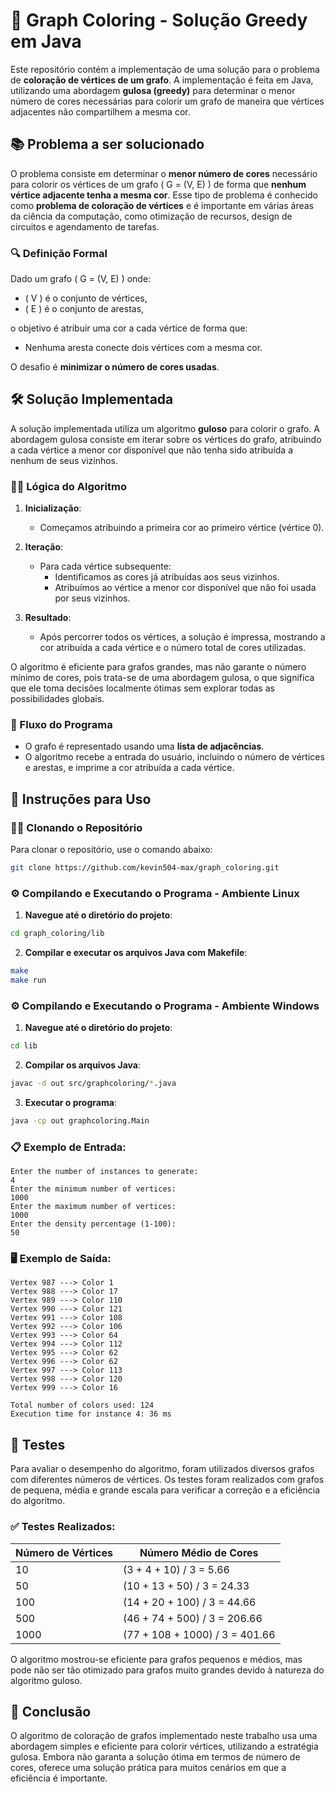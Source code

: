 # 🎨 Graph Coloring - Solução Greedy em Java

Este repositório contém a implementação de uma solução para o problema de **coloração de vértices de um grafo**. A implementação é feita em Java, utilizando uma abordagem **gulosa (greedy)** para determinar o menor número de cores necessárias para colorir um grafo de maneira que vértices adjacentes não compartilhem a mesma cor.

## 📚 Problema a ser solucionado

O problema consiste em determinar o **menor número de cores** necessário para colorir os vértices de um grafo \( G = (V, E) \) de forma que **nenhum vértice adjacente tenha a mesma cor**. Esse tipo de problema é conhecido como **problema de coloração de vértices** e é importante em várias áreas da ciência da computação, como otimização de recursos, design de circuitos e agendamento de tarefas.

### 🔍 Definição Formal

Dado um grafo \( G = (V, E) \) onde:
- \( V \) é o conjunto de vértices,
- \( E \) é o conjunto de arestas,

o objetivo é atribuir uma cor a cada vértice de forma que:
- Nenhuma aresta conecte dois vértices com a mesma cor.

O desafio é **minimizar o número de cores usadas**.

## 🛠️ Solução Implementada

A solução implementada utiliza um algoritmo **guloso** para colorir o grafo. A abordagem gulosa consiste em iterar sobre os vértices do grafo, atribuindo a cada vértice a menor cor disponível que não tenha sido atribuída a nenhum de seus vizinhos.

### 🧑‍💻 Lógica do Algoritmo

1. **Inicialização**:
   - Começamos atribuindo a primeira cor ao primeiro vértice (vértice 0).
   
2. **Iteração**:
   - Para cada vértice subsequente:
     - Identificamos as cores já atribuídas aos seus vizinhos.
     - Atribuímos ao vértice a menor cor disponível que não foi usada por seus vizinhos.

3. **Resultado**:
   - Após percorrer todos os vértices, a solução é impressa, mostrando a cor atribuída a cada vértice e o número total de cores utilizadas.

O algoritmo é eficiente para grafos grandes, mas não garante o número mínimo de cores, pois trata-se de uma abordagem gulosa, o que significa que ele toma decisões localmente ótimas sem explorar todas as possibilidades globais.

### 🚀 Fluxo do Programa
- O grafo é representado usando uma **lista de adjacências**.
- O algoritmo recebe a entrada do usuário, incluindo o número de vértices e arestas, e imprime a cor atribuída a cada vértice.

## 📝 Instruções para Uso

### 🧑‍💻 Clonando o Repositório

Para clonar o repositório, use o comando abaixo:

```bash
git clone https://github.com/kevin504-max/graph_coloring.git
```

### ⚙️ Compilando e Executando o Programa - Ambiente Linux

1. **Navegue até o diretório do projeto**:

```bash
cd graph_coloring/lib
```

2. **Compilar e executar os arquivos Java com Makefile**:

```bash
make
make run
```

### ⚙️ Compilando e Executando o Programa - Ambiente Windows

1. **Navegue até o diretório do projeto**:

```bash
cd lib
```

2. **Compilar os arquivos Java**:

```bash
javac -d out src/graphcoloring/*.java
```

3. **Executar o programa**:

```bash
java -cp out graphcoloring.Main
```

### 📋 Exemplo de Entrada:

```text
Enter the number of instances to generate:
4
Enter the minimum number of vertices:
1000
Enter the maximum number of vertices:
1000
Enter the density percentage (1-100):
50
```

### 🖥️ Exemplo de Saída:

```text
Vertex 987 ---> Color 1
Vertex 988 ---> Color 17
Vertex 989 ---> Color 110
Vertex 990 ---> Color 121
Vertex 991 ---> Color 108
Vertex 992 ---> Color 106
Vertex 993 ---> Color 64
Vertex 994 ---> Color 112
Vertex 995 ---> Color 62
Vertex 996 ---> Color 62
Vertex 997 ---> Color 113
Vertex 998 ---> Color 120
Vertex 999 ---> Color 16

Total number of colors used: 124
Execution time for instance 4: 36 ms
```

## 🧪 Testes

Para avaliar o desempenho do algoritmo, foram utilizados diversos grafos com diferentes números de vértices. Os testes foram realizados com grafos de pequena, média e grande escala para verificar a correção e a eficiência do algoritmo.

### ✅ Testes Realizados:

| Número de Vértices | Número Médio de Cores |
|--------------------|----------------------|
| 10   | (3 + 4 + 10) / 3 = 5.66    |
| 50   | (10 + 13 + 50) / 3 = 24.33   |
| 100  | (14 + 20 + 100) / 3 = 44.66  |
| 500  | (46 + 74 + 500) / 3 = 206.66 |
| 1000 | (77 + 108 + 1000) / 3 = 401.66 |

O algoritmo mostrou-se eficiente para grafos pequenos e médios, mas pode não ser tão otimizado para grafos muito grandes devido à natureza do algoritmo guloso.

## 🏁 Conclusão

O algoritmo de coloração de grafos implementado neste trabalho usa uma abordagem simples e eficiente para colorir vértices, utilizando a estratégia gulosa. Embora não garanta a solução ótima em termos de número de cores, oferece uma solução prática para muitos cenários em que a eficiência é importante.